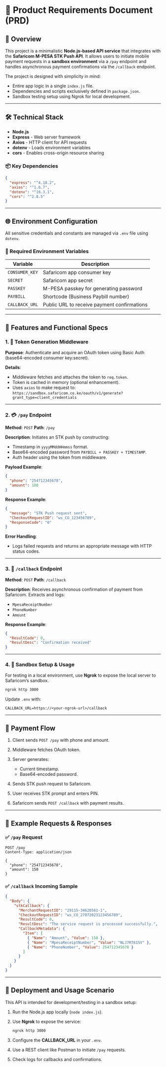 # 📄 Product Requirements Document (PRD)

## 🧩 Overview

This project is a minimalistic **Node.js-based API service** that integrates with the **Safaricom M-PESA STK Push API**. It allows users to initiate mobile payment requests in a **sandbox environment** via a `/pay` endpoint and handles asynchronous payment confirmations via the `/callback` endpoint.

The project is designed with simplicity in mind:

* Entire app logic in a single `index.js` file.
* Dependencies and scripts exclusively defined in `package.json`.
* Sandbox testing setup using Ngrok for local development.

---

## 🛠️ Technical Stack

* **Node.js**
* **Express** - Web server framework
* **Axios** - HTTP client for API requests
* **dotenv** - Loads environment variables
* **cors** - Enables cross-origin resource sharing

### 📦 Key Dependencies

```json
{
  "express": "^4.18.2",
  "axios": "^1.6.7",
  "dotenv": "^16.3.1",
  "cors": "^2.8.5"
}
```

---

## 🌐 Environment Configuration

All sensitive credentials and constants are managed via `.env` file using `dotenv`.

### 🔑 Required Environment Variables

| Variable       | Description                                 |
| -------------- | ------------------------------------------- |
| `CONSUMER_KEY` | Safaricom app consumer key                  |
| `SECRET`       | Safaricom app secret                        |
| `PASSKEY`      | M-PESA passkey for generating password      |
| `PAYBILL`      | Shortcode (Business Paybill number)         |
| `CALLBACK_URL` | Public URL to receive payment confirmations |

---

## 🚀 Features and Functional Specs

### 1. 🔐 Token Generation Middleware

**Purpose**:
Authenticate and acquire an OAuth token using Basic Auth (base64-encoded consumer key\:secret).

**Details**:

* Middleware fetches and attaches the token to `req.token`.
* Token is cached in memory (optional enhancement).
* Uses `axios` to make request to:
  `https://sandbox.safaricom.co.ke/oauth/v1/generate?grant_type=client_credentials`

---

### 2. 💳 `/pay` Endpoint

**Method**: `POST`
**Path**: `/pay`

**Description**:
Initiates an STK push by constructing:

* Timestamp in `yyyyMMddHHmmss` format.
* Base64-encoded password from `PAYBILL + PASSKEY + TIMESTAMP`.
* Auth header using the token from middleware.

**Payload Example**:

```json
{
  "phone": "254712345678",
  "amount": 100
}
```

**Response Example**:

```json
{
  "message": "STK Push request sent",
  "CheckoutRequestID": "ws_CO_123456789",
  "ResponseCode": "0"
}
```

**Error Handling**:

* Logs failed requests and returns an appropriate message with HTTP status codes.

---

### 3. 🔁 `/callback` Endpoint

**Method**: `POST`
**Path**: `/callback`

**Description**:
Receives asynchronous confirmation of payment from Safaricom. Extracts and logs:

* `MpesaReceiptNumber`
* `PhoneNumber`
* `Amount`

**Response Example**:

```json
{
  "ResultCode": 0,
  "ResultDesc": "Confirmation received"
}
```

---

### 4. 🧪 Sandbox Setup & Usage

For testing in a local environment, use **Ngrok** to expose the local server to Safaricom’s sandbox.

```bash
ngrok http 3000
```

Update `.env` with:

```
CALLBACK_URL=https://<your-ngrok-url>/callback
```

---

## 🔁 Payment Flow

1. Client sends `POST /pay` with phone and amount.
2. Middleware fetches OAuth token.
3. Server generates:

   * Current timestamp.
   * Base64-encoded password.
4. Sends STK push request to Safaricom.
5. User receives STK prompt and enters PIN.
6. Safaricom sends `POST /callback` with payment results.

---

## 📘 Example Requests & Responses

### ✅ `/pay` Request

```http
POST /pay
Content-Type: application/json

{
  "phone": "254712345678",
  "amount": 150
}
```

### ✅ `/callback` Incoming Sample

```json
{
  "Body": {
    "stkCallback": {
      "MerchantRequestID": "29115-34620561-1",
      "CheckoutRequestID": "ws_CO_27072023123456789",
      "ResultCode": 0,
      "ResultDesc": "The service request is processed successfully.",
      "CallbackMetadata": {
        "Item": [
          { "Name": "Amount", "Value": 150 },
          { "Name": "MpesaReceiptNumber", "Value": "NLJ7RT61SV" },
          { "Name": "PhoneNumber", "Value": 254712345678 }
        ]
      }
    }
  }
}
```

---

## 🚀 Deployment and Usage Scenario

This API is intended for development/testing in a sandbox setup:

1. Run the Node.js app locally (`node index.js`).
2. Use **Ngrok** to expose the service:

   ```bash
   ngrok http 3000
   ```
3. Configure the **CALLBACK\_URL** in your `.env`.
4. Use a REST client like Postman to initiate `/pay` requests.
5. Check logs for callbacks and confirmations.

